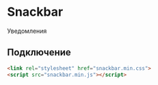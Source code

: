 # Snackbar
Уведомления
## Подключение
```html
<link rel="stylesheet" href="snackbar.min.css">
<script src="snackbar.min.js"></script>
```
